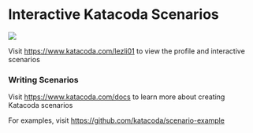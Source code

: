 # Interactive Katacoda Scenarios

[![](http://shields.katacoda.com/katacoda/lezli01/count.svg)](https://www.katacoda.com/lezli01 "Get your profile on Katacoda.com")

Visit https://www.katacoda.com/lezli01 to view the profile and interactive scenarios

### Writing Scenarios
Visit https://www.katacoda.com/docs to learn more about creating Katacoda scenarios

For examples, visit https://github.com/katacoda/scenario-example
